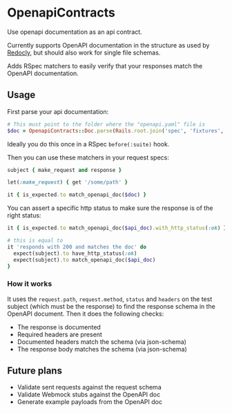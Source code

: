 # OpenapiContracts

Use openapi documentation as an api contract.

Currently supports OpenAPI documentation in the structure as used by [Redocly](https://github.com/Redocly/create-openapi-repo), but should also work for single file schemas.

Adds RSpec matchers to easily verify that your responses match the OpenAPI documentation.

## Usage

First parse your api documentation:

```ruby
# This must point to the folder where the "openapi.yaml" file is
$doc = OpenapiContracts::Doc.parse(Rails.root.join('spec', 'fixtures', 'openapi', 'api-docs', 'openapi'))
```

Ideally you do this once in a RSpec `before(:suite)` hook.

Then you can use these matchers in your request specs:

```ruby
subject { make_request and response }

let(:make_request) { get '/some/path' }

it { is_expected.to match_openapi_doc($doc) }
```

You can assert a specific http status to make sure the response is of the right status:

```ruby
it { is_expected.to match_openapi_doc($api_doc).with_http_status(:ok) }

# this is equal to
it 'responds with 200 and matches the doc' do
  expect(subject).to have_http_status(:ok)
  expect(subject).to match_openapi_doc($api_doc)
}
```

### How it works

It uses the `request.path`, `request.method`, `status` and `headers` on the test subject (which must be the response) to find the response schema in the OpenAPI document. Then it does the following checks:

* The response is documented
* Required headers are present
* Documented headers match the schema (via json-schema)
* The response body matches the schema (via json-schema)

## Future plans

* Validate sent requests against the request schema
* Validate Webmock stubs against the OpenAPI doc
* Generate example payloads from the OpenAPI doc
